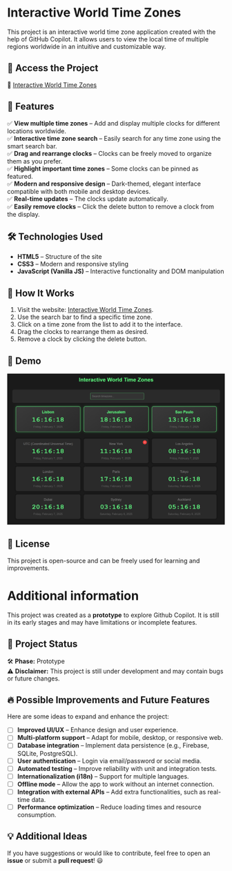 # Interactive World Time Zones

This project is an interactive world time zone application created with the help of GitHub Copilot. It allows users to view the local time of multiple regions worldwide in an intuitive and customizable way.

## 📌 Access the Project  
🔗 [Interactive World Time Zones](https://olavogiamp.github.io/Interactive-World-Time-Zones/)

## 🎯 Features  

✅ **View multiple time zones** – Add and display multiple clocks for different locations worldwide.  
✅ **Interactive time zone search** – Easily search for any time zone using the smart search bar.  
✅ **Drag and rearrange clocks** – Clocks can be freely moved to organize them as you prefer.  
✅ **Highlight important time zones** – Some clocks can be pinned as featured.  
✅ **Modern and responsive design** – Dark-themed, elegant interface compatible with both mobile and desktop devices.  
✅ **Real-time updates** – The clocks update automatically.  
✅ **Easily remove clocks** – Click the delete button to remove a clock from the display.  

## 🛠️ Technologies Used  

- **HTML5** – Structure of the site  
- **CSS3** – Modern and responsive styling  
- **JavaScript (Vanilla JS)** – Interactive functionality and DOM manipulation  

## 🚀 How It Works  

1. Visit the website: [Interactive World Time Zones](https://olavogiamp.github.io/Interactive-World-Time-Zones/).  
2. Use the search bar to find a specific time zone.  
3. Click on a time zone from the list to add it to the interface.  
4. Drag the clocks to rearrange them as desired.  
5. Remove a clock by clicking the delete button.  

## 📸 Demo  

![Preview](preview.png)

## 📜 License  

This project is open-source and can be freely used for learning and improvements.

# Additional information

This project was created as a **prototype** to explore Github Copilot. It is still in its early stages and may have limitations or incomplete features.

## 🚀 Project Status

🛠️ **Phase:** Prototype  
⚠️ **Disclaimer:** This project is still under development and may contain bugs or future changes.

## 🔥 Possible Improvements and Future Features

Here are some ideas to expand and enhance the project:

- [ ] **Improved UI/UX** – Enhance design and user experience.
- [ ] **Multi-platform support** – Adapt for mobile, desktop, or responsive web.
- [ ] **Database integration** – Implement data persistence (e.g., Firebase, SQLite, PostgreSQL).
- [ ] **User authentication** – Login via email/password or social media.
- [ ] **Automated testing** – Improve reliability with unit and integration tests.
- [ ] **Internationalization (i18n)** – Support for multiple languages.
- [ ] **Offline mode** – Allow the app to work without an internet connection.
- [ ] **Integration with external APIs** – Add extra functionalities, such as real-time data.
- [ ] **Performance optimization** – Reduce loading times and resource consumption.

## 💡 Additional Ideas

If you have suggestions or would like to contribute, feel free to open an **issue** or submit a **pull request**! 😃

